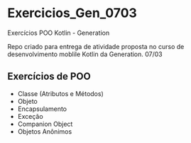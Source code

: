 # Exercicios_Gen_0703
Exercícios POO Kotlin - Generation

Repo criado para entrega de atividade proposta no curso de desenvolvimento moblile Kotlin da Generation. 07/03

## Exercícios de POO
 - Classe (Atributos e Métodos)
 - Objeto
 - Encapsulamento
 - Exceção
 - Companion Object
 - Objetos Anônimos

